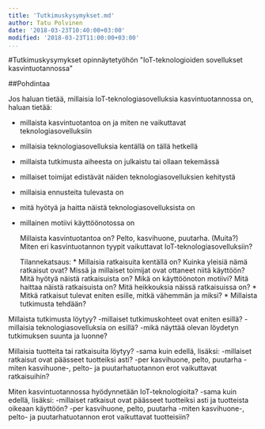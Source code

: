 ```yaml
---
title: 'Tutkimuskysymykset.md'
author: Tatu Polvinen
date: '2018-03-23T10:40:00+03:00'
modified: '2018-03-23T11:00:00+03:00'
...
```


#Tutkimuskysymykset opinnäytetyöhön "IoT-teknologioiden sovellukset kasvintuotannossa"

##Pohdintaa

Jos haluan tietää, millaisia IoT-teknologiasovelluksia kasvintuotannossa on, haluan tietää:
- millaista kasvintuotantoa on ja miten ne vaikuttavat teknologiasovelluksiin
- millaisia teknologiasovelluksia kentällä on tällä hetkellä
- millaista tutkimusta aiheesta on julkaistu tai ollaan tekemässä
- millaiset toimijat edistävät näiden teknologiasovelluksien kehitystä
- millaisia ennusteita tulevasta on
- mitä hyötyä ja haitta näistä teknologiasovelluksista on
- millainen motiivi käyttöönotossa on
	
    Millaista kasvintuotantoa on? Pelto, kasvihuone, puutarha. (Muita?)
        Miten eri kasvintuotannon tyypit vaikuttavat IoT-teknologiasovelluksiin?

    Tilannekatsaus:
        * Millaisia ratkaisuita kentällä on? 
            Kuinka yleisiä nämä ratkaisut ovat?
            Missä ja millaiset toimijat ovat ottaneet niitä käyttöön?
            Mitä hyötyä näistä ratkaisuista on? Mikä on käyttöönoton motiivi?
            Mitä haittaa näistä ratkaisuista on? Mitä heikkouksia näissä ratkaisuissa on?
        * Mitkä ratkaisut tulevat eniten esille, mitkä vähemmän ja miksi?
        * Millaista tutkimusta tehdään?




Millaista tutkimusta löytyy?
	-millaiset tutkimuskohteet ovat eniten esillä?
	-millaisia teknologiasovelluksia on esillä?
	-mikä näyttää olevan löydetyn tutkimuksen suunta ja luonne?

Millaisia tuotteita tai ratkaisuita löytyy?
	-sama kuin edellä, lisäksi:
	-millaiset ratkaisut ovat päässeet tuotteiksi asti?
		-per kasvihuone, pelto, puutarha
		-miten kasvihuone-, pelto- ja puutarhatuotannon erot vaikuttavat ratkaisuihin?

Miten kasvintuotannossa hyödynnetään IoT-teknologioita?
	-sama kuin edellä, lisäksi:
	-millaiset ratkaisut ovat päässeet tuotteiksi asti ja tuotteista oikeaan käyttöön?
		-per kasvihuone, pelto, puutarha
		-miten kasvihuone-, pelto- ja puutarhatuotannon erot vaikuttavat tuotteisiin?
